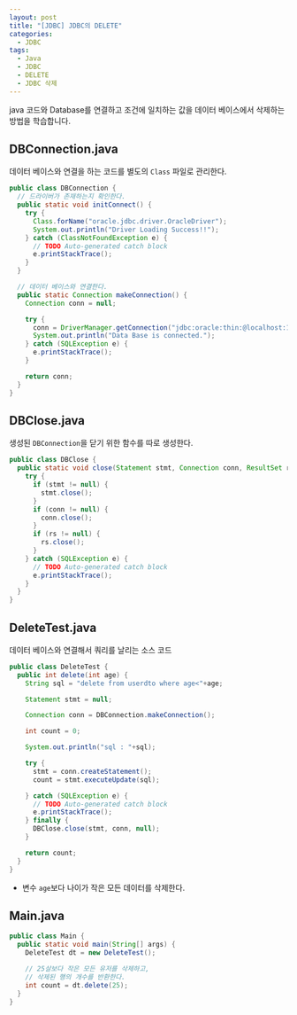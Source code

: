 ```yaml
---
layout: post
title: "[JDBC] JDBC의 DELETE"
categories:
  - JDBC
tags:
  - Java
  - JDBC
  - DELETE
  - JDBC 삭제
---
```




java 코드와 Database를 연결하고 조건에 일치하는 값을 데이터 베이스에서 삭제하는 방법을 학습합니다.


## DBConnection.java


데이터 베이스와 연결을 하는 코드를 별도의 ```Class``` 파일로 관리한다.

```java
public class DBConnection {
  // 드라이버가 존재하는지 확인한다.
  public static void initConnect() {
    try {
      Class.forName("oracle.jdbc.driver.OracleDriver");
      System.out.println("Driver Loading Success!!");
    } catch (ClassNotFoundException e) {
      // TODO Auto-generated catch block
      e.printStackTrace();
    }
  }

  // 데이터 베이스와 연결한다.
  public static Connection makeConnection() {
    Connection conn = null;

    try {
      conn = DriverManager.getConnection("jdbc:oracle:thin:@localhost:1521:xe", "Your Id", "Your Pwd");
      System.out.println("Data Base is connected.");
    } catch (SQLException e) {
      e.printStackTrace();
    }

    return conn;
  }
}
```

## DBClose.java

생성된 ```DBConnection```을 닫기 위한 함수를 따로 생성한다.


```java
public class DBClose {
  public static void close(Statement stmt, Connection conn, ResultSet rs) {
    try {
      if (stmt != null) {
        stmt.close();
      }
      if (conn != null) {
        conn.close();
      }
      if (rs != null) {
        rs.close();
      }
    } catch (SQLException e) {
      // TODO Auto-generated catch block
      e.printStackTrace();
    }
  }
}
```




## DeleteTest.java


데이터 베이스와 연결해서 쿼리를 날리는 소스 코드


```java
public class DeleteTest {
  public int delete(int age) {
    String sql = "delete from userdto where age<"+age;

    Statement stmt = null;

    Connection conn = DBConnection.makeConnection();

    int count = 0;

    System.out.println("sql : "+sql);

    try {
      stmt = conn.createStatement();
      count = stmt.executeUpdate(sql);

    } catch (SQLException e) {
      // TODO Auto-generated catch block
      e.printStackTrace();
    } finally {
      DBClose.close(stmt, conn, null);
    }

    return count;
  }
}
```
- 변수 ```age```보다 나이가 작은 모든 데이터를 삭제한다.


## Main.java

```java
public class Main {
  public static void main(String[] args) {
    DeleteTest dt = new DeleteTest();

    // 25살보다 작은 모든 유저를 삭제하고,
    // 삭제된 행의 개수를 반환한다.
    int count = dt.delete(25);
  }
}
```
